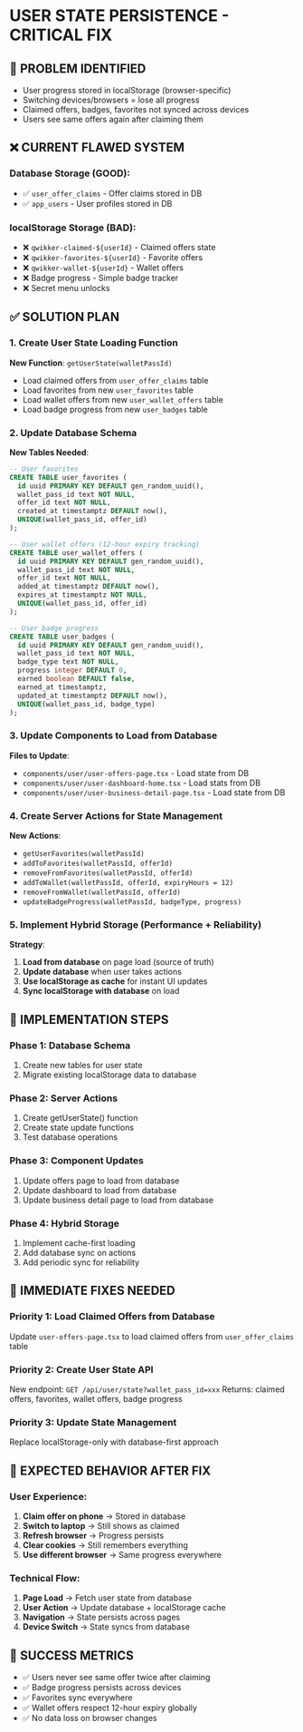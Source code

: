 # USER STATE PERSISTENCE - CRITICAL FIX

## 🚨 PROBLEM IDENTIFIED
- User progress stored in localStorage (browser-specific)
- Switching devices/browsers = lose all progress
- Claimed offers, badges, favorites not synced across devices
- Users see same offers again after claiming them

## ❌ CURRENT FLAWED SYSTEM

### Database Storage (GOOD):
- ✅ `user_offer_claims` - Offer claims stored in DB
- ✅ `app_users` - User profiles stored in DB

### localStorage Storage (BAD):
- ❌ `qwikker-claimed-${userId}` - Claimed offers state
- ❌ `qwikker-favorites-${userId}` - Favorite offers
- ❌ `qwikker-wallet-${userId}` - Wallet offers
- ❌ Badge progress - Simple badge tracker
- ❌ Secret menu unlocks

## ✅ SOLUTION PLAN

### 1. Create User State Loading Function
**New Function**: `getUserState(walletPassId)`
- Load claimed offers from `user_offer_claims` table
- Load favorites from new `user_favorites` table
- Load wallet offers from new `user_wallet_offers` table
- Load badge progress from new `user_badges` table

### 2. Update Database Schema
**New Tables Needed**:
```sql
-- User favorites
CREATE TABLE user_favorites (
  id uuid PRIMARY KEY DEFAULT gen_random_uuid(),
  wallet_pass_id text NOT NULL,
  offer_id text NOT NULL,
  created_at timestamptz DEFAULT now(),
  UNIQUE(wallet_pass_id, offer_id)
);

-- User wallet offers (12-hour expiry tracking)
CREATE TABLE user_wallet_offers (
  id uuid PRIMARY KEY DEFAULT gen_random_uuid(),
  wallet_pass_id text NOT NULL,
  offer_id text NOT NULL,
  added_at timestamptz DEFAULT now(),
  expires_at timestamptz NOT NULL,
  UNIQUE(wallet_pass_id, offer_id)
);

-- User badge progress
CREATE TABLE user_badges (
  id uuid PRIMARY KEY DEFAULT gen_random_uuid(),
  wallet_pass_id text NOT NULL,
  badge_type text NOT NULL,
  progress integer DEFAULT 0,
  earned boolean DEFAULT false,
  earned_at timestamptz,
  updated_at timestamptz DEFAULT now(),
  UNIQUE(wallet_pass_id, badge_type)
);
```

### 3. Update Components to Load from Database
**Files to Update**:
- `components/user/user-offers-page.tsx` - Load state from DB
- `components/user/user-dashboard-home.tsx` - Load stats from DB
- `components/user/user-business-detail-page.tsx` - Load state from DB

### 4. Create Server Actions for State Management
**New Actions**:
- `getUserFavorites(walletPassId)`
- `addToFavorites(walletPassId, offerId)`
- `removeFromFavorites(walletPassId, offerId)`
- `addToWallet(walletPassId, offerId, expiryHours = 12)`
- `removeFromWallet(walletPassId, offerId)`
- `updateBadgeProgress(walletPassId, badgeType, progress)`

### 5. Implement Hybrid Storage (Performance + Reliability)
**Strategy**:
1. **Load from database** on page load (source of truth)
2. **Update database** when user takes actions
3. **Use localStorage as cache** for instant UI updates
4. **Sync localStorage with database** on load

## 🎯 IMPLEMENTATION STEPS

### Phase 1: Database Schema
1. Create new tables for user state
2. Migrate existing localStorage data to database

### Phase 2: Server Actions
1. Create getUserState() function
2. Create state update functions
3. Test database operations

### Phase 3: Component Updates
1. Update offers page to load from database
2. Update dashboard to load from database
3. Update business detail page to load from database

### Phase 4: Hybrid Storage
1. Implement cache-first loading
2. Add database sync on actions
3. Add periodic sync for reliability

## 🔧 IMMEDIATE FIXES NEEDED

### Priority 1: Load Claimed Offers from Database
Update `user-offers-page.tsx` to load claimed offers from `user_offer_claims` table

### Priority 2: Create User State API
New endpoint: `GET /api/user/state?wallet_pass_id=xxx`
Returns: claimed offers, favorites, wallet offers, badge progress

### Priority 3: Update State Management
Replace localStorage-only with database-first approach

## 📱 EXPECTED BEHAVIOR AFTER FIX

### User Experience:
1. **Claim offer on phone** → Stored in database
2. **Switch to laptop** → Still shows as claimed
3. **Refresh browser** → Progress persists
4. **Clear cookies** → Still remembers everything
5. **Use different browser** → Same progress everywhere

### Technical Flow:
1. **Page Load** → Fetch user state from database
2. **User Action** → Update database + localStorage cache
3. **Navigation** → State persists across pages
4. **Device Switch** → State syncs from database

## 🚀 SUCCESS METRICS

- ✅ Users never see same offer twice after claiming
- ✅ Badge progress persists across devices
- ✅ Favorites sync everywhere
- ✅ Wallet offers respect 12-hour expiry globally
- ✅ No data loss on browser changes
